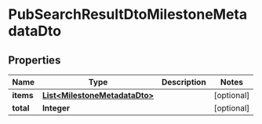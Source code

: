 # PubSearchResultDtoMilestoneMetadataDto

## Properties

|   Name    |                              Type                               | Description |   Notes    |
|-----------|-----------------------------------------------------------------|-------------|------------|
| **items** | [**List&lt;MilestoneMetadataDto&gt;**](MilestoneMetadataDto.md) |             | [optional] |
| **total** | **Integer**                                                     |             | [optional] |

